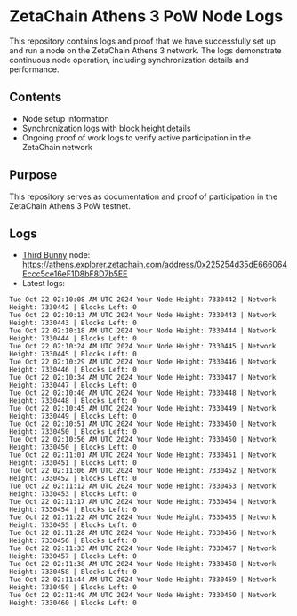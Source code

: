 # ZetaChain Athens 3 PoW Node Logs
This repository contains logs and proof that we have successfully set up and run a node on the ZetaChain Athens 3 network. The logs demonstrate continuous node operation, including synchronization details and performance.

## Contents
- Node setup information
- Synchronization logs with block height details
- Ongoing proof of work logs to verify active participation in the ZetaChain network

## Purpose
This repository serves as documentation and proof of participation in the ZetaChain Athens 3 PoW testnet.

## Logs

- [Third Bunny](https://thirdbunny.xyz/) node: https://athens.explorer.zetachain.com/address/0x225254d35dE666064Eccc5ce16eF1D8bF8D7b5EE
- Latest logs:
```
Tue Oct 22 02:10:08 AM UTC 2024 Your Node Height: 7330442 | Network Height: 7330442 | Blocks Left: 0
Tue Oct 22 02:10:13 AM UTC 2024 Your Node Height: 7330443 | Network Height: 7330443 | Blocks Left: 0
Tue Oct 22 02:10:18 AM UTC 2024 Your Node Height: 7330444 | Network Height: 7330444 | Blocks Left: 0
Tue Oct 22 02:10:24 AM UTC 2024 Your Node Height: 7330445 | Network Height: 7330445 | Blocks Left: 0
Tue Oct 22 02:10:29 AM UTC 2024 Your Node Height: 7330446 | Network Height: 7330446 | Blocks Left: 0
Tue Oct 22 02:10:34 AM UTC 2024 Your Node Height: 7330447 | Network Height: 7330447 | Blocks Left: 0
Tue Oct 22 02:10:40 AM UTC 2024 Your Node Height: 7330448 | Network Height: 7330448 | Blocks Left: 0
Tue Oct 22 02:10:45 AM UTC 2024 Your Node Height: 7330449 | Network Height: 7330449 | Blocks Left: 0
Tue Oct 22 02:10:51 AM UTC 2024 Your Node Height: 7330450 | Network Height: 7330450 | Blocks Left: 0
Tue Oct 22 02:10:56 AM UTC 2024 Your Node Height: 7330450 | Network Height: 7330450 | Blocks Left: 0
Tue Oct 22 02:11:01 AM UTC 2024 Your Node Height: 7330451 | Network Height: 7330451 | Blocks Left: 0
Tue Oct 22 02:11:06 AM UTC 2024 Your Node Height: 7330452 | Network Height: 7330452 | Blocks Left: 0
Tue Oct 22 02:11:12 AM UTC 2024 Your Node Height: 7330453 | Network Height: 7330453 | Blocks Left: 0
Tue Oct 22 02:11:17 AM UTC 2024 Your Node Height: 7330454 | Network Height: 7330454 | Blocks Left: 0
Tue Oct 22 02:11:22 AM UTC 2024 Your Node Height: 7330455 | Network Height: 7330455 | Blocks Left: 0
Tue Oct 22 02:11:28 AM UTC 2024 Your Node Height: 7330456 | Network Height: 7330456 | Blocks Left: 0
Tue Oct 22 02:11:33 AM UTC 2024 Your Node Height: 7330457 | Network Height: 7330457 | Blocks Left: 0
Tue Oct 22 02:11:38 AM UTC 2024 Your Node Height: 7330458 | Network Height: 7330458 | Blocks Left: 0
Tue Oct 22 02:11:44 AM UTC 2024 Your Node Height: 7330459 | Network Height: 7330459 | Blocks Left: 0
Tue Oct 22 02:11:49 AM UTC 2024 Your Node Height: 7330460 | Network Height: 7330460 | Blocks Left: 0
```
